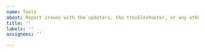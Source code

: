 ```yaml
---
name: Tools
about: Report issues with the updaters, the troubleshooter, or any other tools.
title: ''
labels: ''
assignees: ''

---
```


<!-- 
Please specify: 
  - the name of the file (i.e., updater.bat, updater.sh)
  - steps to reproduce the issue
  - actual result
  - expected result
  
Blank out this field before typing, or start typing after the next line.
-->
